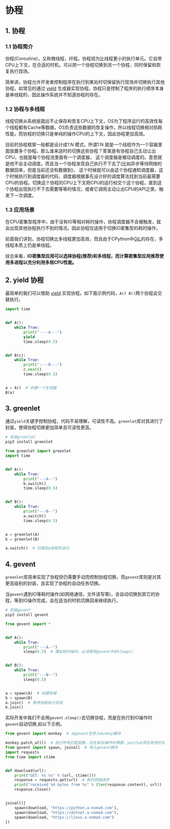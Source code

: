 # 协程

## 1. 协程
### 1.1 协程简介
协程(Coroutine)，又称微线程，纤程。协程视为比线程更小的执行单元。它自带CPU上下文，在合适的时机，可以把一个协程切换到另一个协程，同时保留和恢复执行现场。

简单讲，协程允许开发者控制程序在执行到某处时切保留执行现场并切换执行其他协程，如常见的通过 [yield](generator.md#_3-yield) 生成器实现协程。协程只是控制了程序的执行顺序本身是单线程的，因此操作系统并不知道协程的存在。

### 1.2 协程与多线程
线程切换从系统层面远不止保存和恢复CPU上下文，OS为了程序运行的高效性每个线程都有Cache等数据，OS负责这些数据的恢复操作，所以线程切换相对损耗性能，而协程的切换只是单纯的操作CPU的上下文，因此协程更加高效。

目前的协程框架一般都是设计成1:N 模式。所谓1:N 就是一个线程作为一个容器里面放置多个协程。那么谁来适时的切换这些协程？答案是有协程自己主动让出CPU，也就是每个协程池里面有一个调度器， 这个调度器是被动调度的。意思就是他不会主动调度。而且当一个协程发现自己执行不下去了(比如异步等待网络的数据回来，但是当前还没有数据到)， 这个时候就可以由这个协程通知调度器，这个时候执行到调度器的代码，调度器根据事先设计好的调度算法找到当前最需要CPU的协程。切换这个协程的CPU上下文把CPU的运行权交个这个协程，直到这个协程出现执行不下去需要等等的情况，或者它调用主动让出CPU的API之类，触发下一次调度。

### 1.3 应用场景

在CPU密集型程序中，由于没有IO等相对耗时操作，协程调度器不会被触发，就会出现其他协程执行不到的情况。因此协程仅适用于切换IO密集型的耗时操作。

前面我们讲到，协程切换比多线程更加高效，而且由于CPython中[GIL](thread.md#_4-全局解释器锁-gil)的存在，多线程本质上仍是单线程。

综合来看，**IO密集型应用可以选择协程(推荐)和多线程，而计算密集型应用推荐使用多进程以充分利用多核CPU性能。**

## 2. yield 协程
最简单的我们可以借助 [yield](generator.md#_3-yield) 实现协程。如下面示例代码，`A() B()`两个协程会交替执行。

```py {7,14}
import time


def A():
    while True:
        print("----A---")
        yield
        time.sleep(0.5)


def B(c):
    while True:
        print("----B---")
        c.next()
        time.sleep(0.5)


a = A()  # 创建一个生成器
B(a)
```

## 3. greenlet
通过`yield`关键字控制协程，代码不易理解，可读性不高。`greenlet`库对其进行了封装，使得协程切换更加简单且可读性更高。

```sh
# 安装greenlet
pip3 install greenlet
```

```py {8,15,19,20,22}
from greenlet import greenlet
import time


def A():
    while True:
        print("---A--")
        b.switch()
        time.sleep(0.5)


def B():
    while True:
        print("---B--")
        a.switch()
        time.sleep(0.5)


a = greenlet(A)
b = greenlet(B)

a.switch()  # 切换到a协程并运行
```

## 4. gevent
`greenlet`库简单实现了协程但仍需要手动而控制协程切换，而`gevent`库则是对其更高级别的封装，且实现了协程的自动任务切换。

当`gevent`遇到IO等耗时操作(如网络通信，文件读写等)，会自动切换到其它的协程，等到IO操作完成，会在适当的时机切换回来继续执行。

```sh
# 安装gevent
pip3 install gevent
```

```py {1,7,16,17}
from gevent import *


def A():
    while True:
        print("---A--")
        sleep(0.5)  # 模拟耗时操作。必须使用gevent中的sleep()


def B():
    while True:
        print("---B--")
        sleep(0.5)


a = spawn(A)  # 创建协程
b = spawn(B)
a.join()  # 等待协程执行完成
b.join()
```
实际开发中我们不会用`gevent.sleep()`去切换协程，而是在执行到IO操作时`gevent`自动切换,如以下示例。

```py {1,3,16}
from gevent import monkey  # 从gevent包导入monkey模块

monkey.patch_all()  # 执行所有匹配函数。仅在有IO操作时需要。patch必须在其他任何语句之前，包括导包
from gevent import spawn, joinall  # 导入gevent模块
import requests
from time import ctime


def download(url):
    print("GET: %s %s" % (url, ctime()))
    response = requests.get(url)  # 耗时网络请求
    print("received %d bytes from %s" % (len(response.content), url))
    response.close()


joinall([
    spawn(download, "https://python.a-nomad.com"),
    spawn(download, "https://dotnet.a-nomad.com"),
    spawn(download, "https://linux.a-nomad.com")
])
```